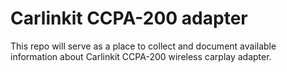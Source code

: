 # Carlinkit CCPA-200 adapter

This repo will serve as a place to collect and document available information about Carlinkit CCPA-200 wireless carplay adapter. 
